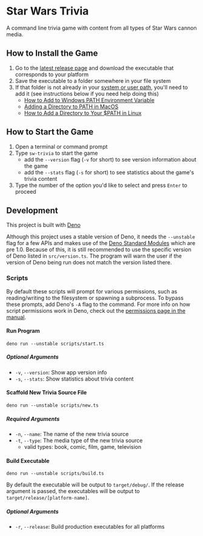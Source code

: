 # Star Wars Trivia

A command line trivia game with content from all types of Star Wars cannon media.

## How to Install the Game

1. Go to the [latest release page](https://github.com/dev-nicolaos/sw-trivia/releases/latest)
   and download the executable that corresponds to your platform
2. Save the executable to a folder somewhere in your file system
3. If that folder is not already in your [system or user path](https://en.wikipedia.org/wiki/PATH_(variable)),
   you'll need to add it (see instructions below if you need help doing this)
   - [How to Add to Windows PATH Environment Variable](https://helpdeskgeek.com/windows-10/add-windows-path-environment-variable/)
   - [Adding a Directory to PATH in MacOS](https://osxdaily.com/2014/08/14/add-new-path-to-path-command-line/)
   - [How to Add a Directory to Your $PATH in Linux](https://www.howtogeek.com/658904/how-to-add-a-directory-to-your-path-in-linux/)

## How to Start the Game

1. Open a terminal or command prompt
2. Type `sw-trivia` to start the game
   - add the `--version` flag (`-v` for short) to see version information about the game
   - add the `--stats` flag (`-s` for short) to see statistics about the game's trivia content
3. Type the number of the option you'd like to select and press `Enter` to proceed

## Development

This project is built with [Deno](https://deno.land)

Although this project uses a stable version of Deno, it needs the `--unstable` flag for a few APIs and makes use of the [Deno Standard Modules](https://deno.land/std) which are pre 1.0.
Because of this, it is still recommended to use the specific version of Deno listed in `src/version.ts`.
The program will warn the user if the version of Deno being run does not match the version listed there.

### Scripts

By default these scripts will prompt for various permissions, such as reading/writing to the filesystem or spawning a subprocess.
To bypass these prompts, add Deno's `-A` flag to the command.
For more info on how script permissions work in Deno, check out the
[permissions page in the manual](https://deno.land/manual@main/getting_started/permissions).

#### Run Program

`deno run --unstable scripts/start.ts`

##### Optional Arguments

- `-v`, `--version`: Show app version info
- `-s`, `--stats`: Show statistics about trivia content

#### Scaffold New Trivia Source File

`deno run --unstable scripts/new.ts`

##### Required Arguments

- `-n`, `--name`: The name of the new trivia source
- `-t`, `--type`: The media type of the new trivia source
  - valid types: book, comic, film, game, television

#### Build Executable

`deno run --unstable scripts/build.ts`

By default the executable will be output to `target/debug/`.
If the release argument is passed, the executables will be output to `target/release/[platform-name]`.

##### Optional Arguments

- `-r`, `--release`: Build production executables for all platforms
